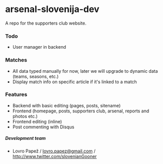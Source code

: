 arsenal-slovenija-dev
=====================

A repo for the supporters club website.

### Todo

* User manager in backend

### Matches

* All data typed manually for now, later we will upgrade to dynamic data (teams, seasons, etc.)
* Display match info on specific article if it's linked to a match

### Features

* Backend with basic editing (pages, posts, sitename)
* Frontend (homepage, posts, supporters club, arsenal, reports and photos etc.)
* Frontend editing (inline)
* Post commenting with Disqus

##### Development team
* Lovro Papež / lovro.papez@gmail.com / http://www.twitter.com/slovenianGooner